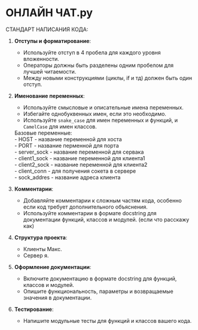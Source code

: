# ОНЛАЙН ЧАТ.py

СТАНДАРТ НАПИСАНИЯ КОДА:

1. **Отступы и форматирование**:
   - Используйте отступ в 4 пробела для каждого уровня вложенности.
   - Операторы должны быть разделены одним пробелом для лучшей читаемости.
   - Между новыми конструкциями (циклы, if и тд) должен быть один отступ.

2. **Именование переменных**:
   - Используйте смысловые и описательные имена переменных.
   - Избегайте однобуквенных имен, если это необходимо.
   - Используйте `snake_case` для имен переменных и функций, и `CamelCase` для имен классов.
   <div>
      <div>Базовые переменные:</div>
   <div>- HOST - название переменной для хоста</div>
   <div>- PORT - название перменной для порта</div>
   <div>- server_sock - название переменной для сервака</div>
   <div>- client1_sock - название переменной для клиента1</div>
   <div>- client2_sock - название переменной для клиента2</div>
   <div>- client_conn -  для получения сокета в сервере</div>
   <div>- sock_addres - название адреса клиента</div>
   </div>
   
   

3. **Комментарии**:
   - Добавляйте комментарии к сложным частям кода, особенно если код требует дополнительного объяснения.
   - Используйте комментарии в формате docstring для документации функций, классов и модулей. (если что расскажу как)

4. **Структура проекта**:
   - Клиенты Макс.
   - Сервер я.

5. **Оформление документации**:
   - Включите документацию в формате docstring для функций, классов и модулей.
   - Опишите функциональность, параметры и возвращаемые значения в документации.

6. **Тестирование**:
   - Напишите модульные тесты для функций и классов вашего кода.
   










